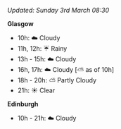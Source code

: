 *Updated: Sunday 3rd March 08:30*

**Glasgow**

* 10h: :cloud: Cloudy
* 11h, 12h: :umbrella: Rainy
* 13h - 15h: :cloud: Cloudy
* 16h, 17h: :cloud: Cloudy [:partly_sunny: as of 10h]
* 18h - 20h: :partly_sunny: Partly Cloudy
* 21h: :sunny: Clear

**Edinburgh**

* 10h - 21h: :cloud: Cloudy
